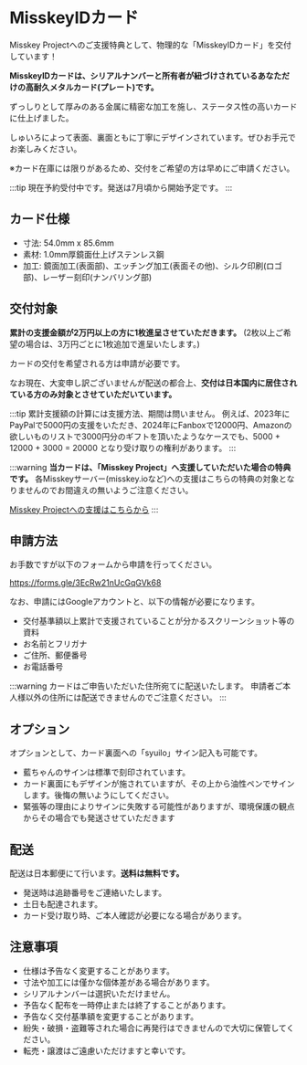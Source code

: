 # MisskeyIDカード
Misskey Projectへのご支援特典として、物理的な「MisskeyIDカード」を交付しています！

**MisskeyIDカードは、シリアルナンバーと所有者が紐づけされているあなただけの高耐久メタルカード(プレート)です。**

ずっしりとして厚みのある金属に精密な加工を施し、ステータス性の高いカードに仕上げました。

しゅいろによって表面、裏面ともに丁寧にデザインされています。ぜひお手元でお楽しみください。

※カード在庫には限りがあるため、交付をご希望の方は早めにご申請ください。

:::tip
現在予約受付中です。発送は7月頃から開始予定です。
:::

## カード仕様
- 寸法: 54.0mm x 85.6mm
- 素材: 1.0mm厚鏡面仕上げステンレス鋼
- 加工: 鏡面加工(表面部)、エッチング加工(表面その他)、シルク印刷(ロゴ部)、レーザー刻印(ナンバリング部)

## 交付対象
**累計の支援金額が2万円以上の方に1枚進呈させていただきます。**
(2枚以上ご希望の場合は、3万円ごとに1枚追加で進呈いたします。)

カードの交付を希望される方は申請が必要です。

なお現在、大変申し訳ございませんが配送の都合上、**交付は日本国内に居住されている方のみ対象とさせていただいています。**

:::tip
累計支援額の計算には支援方法、期間は問いません。
例えば、2023年にPayPalで5000円の支援をいただき、2024年にFanboxで12000円、Amazonの欲しいものリストで3000円分のギフトを頂いたようなケースでも、5000 + 12000 + 3000 = 20000 となり受け取りの権利があります。
:::

:::warning
**当カードは、「Misskey Project」へ支援していただいた場合の特典です。**
各Misskeyサーバー(misskey.ioなど)への支援はこちらの特典の対象となりませんのでお間違えの無いようご注意ください。

[Misskey Projectへの支援はこちらから](/docs/donate/)
:::

## 申請方法
お手数ですが以下のフォームから申請を行ってください。

https://forms.gle/3EcRw21nUcGqGVk68

なお、申請にはGoogleアカウントと、以下の情報が必要になります。

- 交付基準額以上累計で支援されていることが分かるスクリーンショット等の資料
- お名前とフリガナ
- ご住所、郵便番号
- お電話番号

:::warning
カードはご申告いただいた住所宛てに配送いたします。
申請者ご本人様以外の住所には配送できませんのでご注意ください。
:::

## オプション
オプションとして、カード裏面への「syuilo」サイン記入も可能です。

- 藍ちゃんのサインは標準で刻印されています。
- カード裏面にもデザインが施されていますが、その上から油性ペンでサインします。後悔の無いようにしてください。
- 緊張等の理由によりサインに失敗する可能性がありますが、環境保護の観点からその場合でも発送させていただきます

## 配送

配送は日本郵便にて行います。**送料は無料です。**

- 発送時は追跡番号をご連絡いたします。
- 土日も配達されます。
- カード受け取り時、ご本人確認が必要になる場合があります。

## 注意事項
- 仕様は予告なく変更することがあります。
- 寸法や加工には僅かな個体差がある場合があります。
- シリアルナンバーは選択いただけません。
- 予告なく配布を一時停止または終了することがあります。
- 予告なく交付基準額を変更することがあります。
- 紛失・破損・盗難等された場合に再発行はできませんので大切に保管してください。
- 転売・譲渡はご遠慮いただけますと幸いです。

